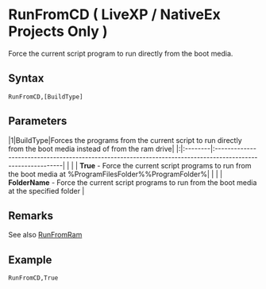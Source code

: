 # RunFromCD ( LiveXP / NativeEx Projects Only ) #

Force the current script program to run directly from the boot media.

## Syntax ##
```
RunFromCD,[BuildType]
```
## Parameters ##
|1|BuildType|Forces the programs from the current script to run directly from the boot media instead of from the ram drive|
|:|:--------|:------------------------------------------------------------------------------------------------------------|
| |         | **True** - Force the current script programs to run from the boot media at %ProgramFilesFolder%\%ProgramFolder%|
| |         | **FolderName** - Force the current script programs to run from the boot media at the specified folder       |

## Remarks ##
See also [RunFromRam](runfromram.md)

## Example ##
```
RunFromCD,True
```
